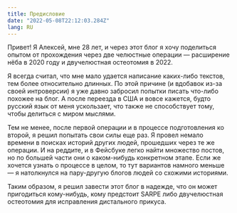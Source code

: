 ```yaml
---
title: Предисловие
date: "2022-05-08T22:12:03.284Z"
lang: RU
---
```


Привет! Я Алексей, мне 28 лет, и через этот блог я хочу поделиться опытом от прохождения через две
челюстные операции — расширение нёба в 2020 году и двучелюстная остеотомия в 2022.

Я всегда считал, что мне мало удается написание каких-либо текстов, тем более относительно длинных.
По этой причине (и вдобавок из-за своей интроверсии) я уже давно забросил попытки писать что-либо похожее на блог.
А после переезда в США и вовсе кажется, будто русский язык от меня ускользает, что также не способствует тому, чтобы
делиться с миром мыслями.

Тем не менее, после первой операции и в процессе подготовления ко второй, я решил попытать свои силы еще раз.
Я провел немало времени в поисках историй других людей, прошедших через те же операции.
И на реддите, и в Фейсбуке легко найти множество постов, но по большей части они о каком-нибудь конкретном этапе.
Если же хочется узнать о процессе в целом, то тут вариантов намного меньше — я натолкнулся на пару-другую блогов
людей со схожими историями.

Таким образом, я решил завести этот блог в надежде, что он может пригодиться кому-нибудь,
кому предстоит SARPE либо двучелюстная остеотомия для исправления дистального прикуса.
